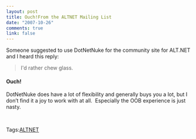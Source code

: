 ```yaml
--- 
layout: post
title: Ouch!From the ALTNET Mailing List
date: "2007-10-26"
comments: true
link: false
---
```

<p>Someone suggested to use DotNetNuke for the community site for ALT.NET and I heard this reply:</p><blockquote>I'd rather chew glass.</blockquote><h4>Ouch!</h4><p>DotNetNuke does have a lot of flexibility and generally buys you a lot, but I don&rsquo;t find it a joy to work with at all.&nbsp; Especially the OOB experience is just nasty.</p><p>&nbsp;</p><div class="bjtags">Tags:<a rel="tag" href="http://technorati.com/tag/ALTNET">ALTNET</a></div>
